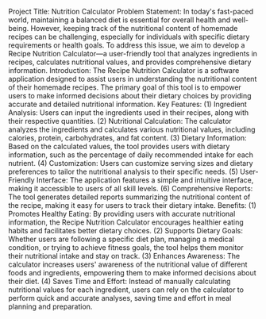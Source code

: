 Project Title: Nutrition Calculator
Problem Statement: 
In today's fast-paced world, maintaining a balanced diet is essential for overall health and well-being. However, keeping track of the nutritional content of homemade recipes can be challenging, especially for individuals with specific dietary requirements or health goals. To address this issue, we aim to develop a Recipe Nutrition Calculator—a user-friendly tool that analyzes ingredients in recipes, calculates nutritional values, and provides comprehensive dietary information.
Introduction: 
The Recipe Nutrition Calculator is a software application designed to assist users in understanding the nutritional content of their homemade recipes. The primary goal of this tool is to empower users to make informed decisions about their dietary choices by providing accurate and detailed nutritional information.
Key Features:
(1)	Ingredient Analysis: Users can input the ingredients used in their recipes, along with their respective quantities.
(2)	Nutritional Calculation: The calculator analyzes the ingredients and calculates various nutritional values, including calories, protein, carbohydrates, and fat content.
(3)	Dietary Information: Based on the calculated values, the tool provides users with dietary information, such as the percentage of daily recommended intake for each nutrient.
(4)	Customization: Users can customize serving sizes and dietary preferences to tailor the nutritional analysis to their specific needs.
(5)	User-Friendly Interface: The application features a simple and intuitive interface, making it accessible to users of all skill levels.
(6)	Comprehensive Reports: The tool generates detailed reports summarizing the nutritional content of the recipe, making it easy for users to track their dietary intake.
Benefits:
(1)	Promotes Healthy Eating: By providing users with accurate nutritional information, the Recipe Nutrition Calculator encourages healthier eating habits and facilitates better dietary choices.
(2)	Supports Dietary Goals: Whether users are following a specific diet plan, managing a medical condition, or trying to achieve fitness goals, the tool helps them monitor their nutritional intake and stay on track.
(3)	Enhances Awareness: The calculator increases users' awareness of the nutritional value of different foods and ingredients, empowering them to make informed decisions about their diet.
(4)	Saves Time and Effort: Instead of manually calculating nutritional values for each ingredient, users can rely on the calculator to perform quick and accurate analyses, saving time and effort in meal planning and preparation.

